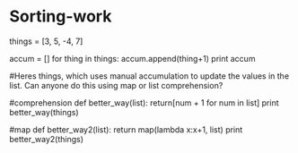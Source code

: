 Sorting-work
============
things = [3, 5, -4, 7]

accum = []
for thing in things:
    accum.append(thing+1)
print accum

#Heres things, which uses manual accumulation to update the values in the list. Can anyone do this using map or list comprehension?

#comprehension
def better_way(list):
    return[num + 1 for num in list]
print better_way(things)

#map
def better_way2(list):
    return map(lambda x:x+1, list)
print better_way2(things)
    




